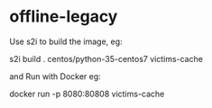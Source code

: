 # offline-legacy

Use s2i to build the image, eg:

s2i build . centos/python-35-centos7 victims-cache

and Run with Docker eg:

docker run -p 8080:80808 victims-cache
